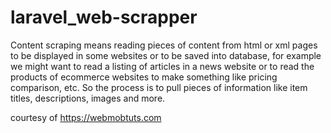 # laravel_web-scrapper
Content scraping means reading pieces of content from html or xml pages to be displayed in some websites or to be saved into database, for example we might want to read a listing of articles in a news website or to read the products of ecommerce websites to make something like pricing comparison, etc. So the process is to pull pieces of information like item titles, descriptions, images and more. 

courtesy of https://webmobtuts.com

